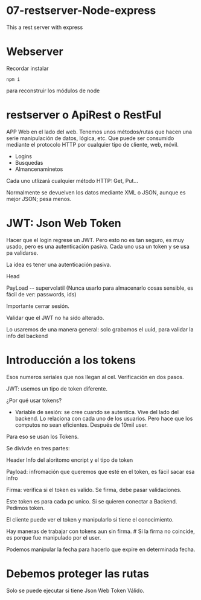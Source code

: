 # 07-restserver-Node-express
This a rest server with express

# Webserver

Recordar instalar 

``````
npm i

``````

para reconstruir los módulos de node 

# restserver o ApiRest o RestFul

APP Web en el lado del web. Tenemos unos métodos/rutas que hacen una serie manipulación de datos, lógica, etc. Que puede ser consumido mediante el protocolo HTTP por cualquier tipo de cliente, web, móvil. 

- Logins
- Busquedas
- Almancenaminetos

Cada uno utlizará cualquier método HTTP: Get, Put...

Normalmente se devuelven los datos mediante XML o JSON, aunque es mejor JSON; pesa menos. 

# JWT: Json Web Token

Hacer que el login regrese un JWT. Pero esto no es tan seguro, es muy usado, pero es una autenticación pasiva. Cada uno usa un token y se usa pa validarse. 

La idea es tener una autenticación pasiva. 

Head

PayLoad -- supervolatil (Nunca usarlo para almacenarlo cosas sensible, es fácil de ver: passwords, ids)

Importante cerrar sesión. 

Validar que el JWT no ha sido alterado. 

Lo usaremos de una manera general: solo grabamos el uuid, para validar la info del backend


# Introducción a los tokens 

Esos numeros seriales que nos llegan al cel. Verificación en dos pasos. 

JWT: usemos un tipo de token diferente. 

¿Por qué usar tokens? 

- Variable de sesión: se cree cuando se autentica. Vive del lado del backend. Lo relaciona con cada uno de los usuarios. Pero hace que los computos no sean eficientes. Después de 10mil user. 

Para eso se usan los Tokens. 

Se divivde en tres partes: 

Header Info del aloritomo encript y el tipo de token

Payload: infromación que queremos que esté en el token, es fácil sacar esa infro

Firma: verifica si el token es valido. Se firma, debe pasar validaciones. 

Este token es para cada pc unico. Si se quieren conectar a Backend. Pedimos token. 

El cliente puede ver el token y manipularlo si tiene el conocimiento.

Hay maneras de trabajar con tokens aun sin firma. # Si la firma no coincide, es porque fue manipulado por el user.

Podemos manipular la fecha para hacerlo que expire en determinada fecha. 


# Debemos proteger las rutas 

 Solo se puede ejecutar si tiene Json Web Token Válido. 

 